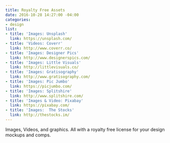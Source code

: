 ```yaml
---
title: Royalty Free Assets
date: 2016-10-28 14:27:00 -04:00
categories:
- design
list:
- title: 'Images: Unsplash'
  link: https://unsplash.com/
- title: 'Videos: Coverr'
  link: http://www.coverr.co/
- title: 'Images: Designer Pics'
  link: http://www.designerspics.com/
- title: 'Images: Little Visuals'
  link: http://littlevisuals.co/
- title: 'Images: Gratisography'
  link: http://www.gratisography.com/
- title: 'Images: Pic Jumbo'
  link: https://picjumbo.com/
- title: 'Images: Splitshire'
  link: http://www.splitshire.com/
- title: 'Images & Video: Pixabay'
  link: https://pixabay.com/
- title: 'Images:  The Stocks'
  link: http://thestocks.im/
---
```


Images, Videos, and graphics. All with a royalty free license for your design mockups and comps.